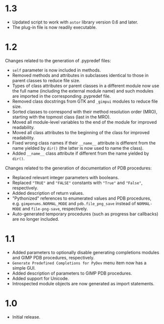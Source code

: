 1.3
===

* Updated script to work with `astor` library version 0.6 and later.
* The plug-in file is now readily executable.


1.2
===

Changes related to the generation of .pypredef files:

* `self` parameter is now included in methods.
* Removed methods and attributes in subclasses identical to those in parent classes to reduce file size.
* Types of class attributes or parent classes in a different module now use the full name (including the external module name) and such modules are imported in the corresponding .pypredef file.
* Removed class docstrings from GTK and `_gimpui` modules to reduce file size.
* Sorted classes to correspond with their method resolution order (MRO), starting with the topmost class (last in the MRO).
* Moved all module-level variables to the end of the module for improved readability.
* Moved all class attributes to the beginning of the class for improved readability.
* Fixed wrong class names if their `__name__` attribute is different from the name yielded by `dir()` (the latter is now used to name the class).
* Added `__name__` class attribute if different from the name yielded by `dir()`.

Changes related to the generation of documentation of PDB procedures:

* Replaced relevant integer parameters with booleans.
* Replaced `"TRUE"` and `"FALSE"` constants with `"True"` and `"False"`, respectively.
* Added description of return values.
* "Pythonized" references to enumerated values and PDB procedures, e.g. `gimpenums.NORMAL_MODE` and `pdb.file_png_save` instead of `NORMAL-MODE` and `file-png-save`, respectively.
* Auto-generated temporary procedures (such as progress bar callbacks) are no longer included.


1.1
===

* Added parameters to optionally disable generating completions modules and GIMP PDB procedures, respectively.
* `Generate Predefined Completions for PyDev` menu item now has a simple GUI.
* Added description of parameters to GIMP PDB procedures.
* Added support for Unicode.
* Introspected module objects are now generated as import statements.


1.0
===

* Initial release.
